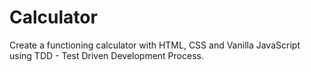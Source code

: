 # Calculator

Create a functioning calculator with HTML, CSS and Vanilla JavaScript using TDD - Test Driven Development Process.

